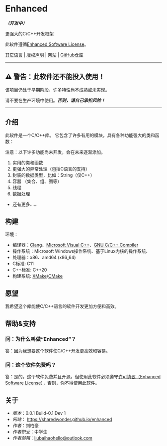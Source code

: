 # Enhanced

***（开发中）***

更强大的C/C++开发框架

此软件遵循[Enhanced Software License](../LICENSE)。

[其它语言](LANGUAGES.md) | [版权声明](../COPYRIGHT) | [网站](https://sharedwonder.github.io/enhanced) | [GitHub仓库](https://github.com/sharedwonder/Enhanced)

---

## ⚠ **警告：此软件还不能投入使用！**

该项目仍处于早期阶段，许多特性尚不成熟或未实现。

请不要在生产环境中使用。***否则，请自己承担风险！***

---

## 介绍

此软件是一个C/C++库。
它包含了许多有用的模块，具有各种功能强大的类和函数：

注意：以下许多功能尚未开发，会在未来逐渐添加。

1. 实用的类和函数
2. 更强大的异常处理（包括C语言的支持）
3. 封装的数据类型，比如：String（仅C++）
4. 容器 （集合、组、图等）
5. 线程
6. 数据处理

- 还有更多……

## 构建

环境：

- 编译器：[Clang](https://clang.llvm.org/)、[Microsoft Visual C++](https://visualstudio.microsoft.com/vs/features/cplusplus/)、[GNU C/C++ Compiler](https://gcc.gnu.org/)
- 操作系统：Microsoft Windows操作系统、基于Linux内核的操作系统、
- 处理器：x86、amd64 (x86_64)
- C标准: C11
- C++标准: C++20
- 构建系统: [XMake](https://xmake.io/#/zh-cn/)/[CMake](https://cmake.org/)

## 愿望

我希望这个库能使C/C++语言的软件开发更加方便和高效。

## 帮助&支持

### 问：为什么叫做“Enhanced”？

答：因为我想要这个软件使C/C++开发更高效和容易。

### 问：这个软件免费吗？

答：是的，这个软件免费并且开源。但使用此软件必须遵守[许可协议（Enhanced Software License）](../../LICENSE)，否则，你不得使用此软件。

## 关于

- *版本*：0.0.1 Build-0.1 Dev 1
- *网站*： <https://sharedwonder.github.io/enhanced>
- *作者*：刘柏豪
- *作者职业*：中学生
- *作者邮箱*：<liubaihaohello@outlook.com>
